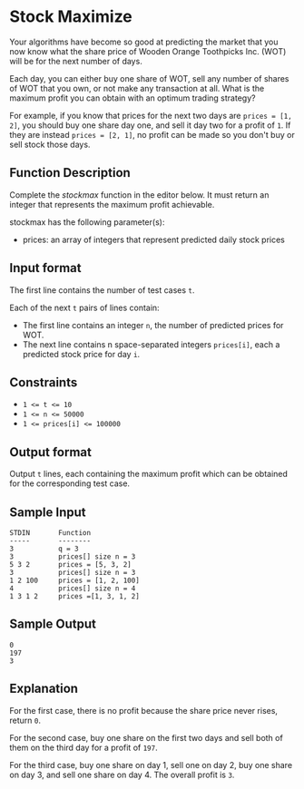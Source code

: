 # Stock Maximize

Your algorithms have become so good at predicting the market
that you now know what the share price of Wooden Orange Toothpicks Inc. (WOT)
will be for the next number of days.

Each day, you can either buy one share of WOT, sell any number of shares of WOT
that you own, or not make any transaction at all. What is the maximum profit
you can obtain with an optimum trading strategy?

For example, if you know that prices for the next two days are
`prices = [1, 2]`, you should buy one share day one, and sell it day two
for a profit of `1`. If they are instead `prices = [2, 1]`, no profit can be
made so you don't buy or sell stock those days.

## Function Description

Complete the *stockmax* function in the editor below. It must return an integer
that represents the maximum profit achievable.

stockmax has the following parameter(s):

  * prices: an array of integers that represent predicted daily stock prices

## Input format

The first line contains the number of test cases `t`.

Each of the next `t` pairs of lines contain:

  - The first line contains an integer `n`, the number of predicted
    prices for WOT.
  - The next line contains n space-separated integers `prices[i]`,
    each a predicted stock price for day `i`.

## Constraints

  * `1 <= t <= 10`
  * `1 <= n <= 50000`
  * `1 <= prices[i] <= 100000`

## Output format

Output `t` lines, each containing the maximum profit which can be obtained
for the corresponding test case.

## Sample Input

```text
STDIN       Function
-----       --------
3           q = 3
3           prices[] size n = 3
5 3 2       prices = [5, 3, 2]
3           prices[] size n = 3
1 2 100     prices = [1, 2, 100]
4           prices[] size n = 4
1 3 1 2     prices =[1, 3, 1, 2]
```

## Sample Output

```text
0
197
3
```

## Explanation

For the first case, there is no profit because the share price never rises,
return `0`.

For the second case, buy one share on the first two days and sell both of them
on the third day for a profit of `197`.

For the third case, buy one share on day 1, sell one on day 2, buy one share
on day 3, and sell one share on day 4. The overall profit is `3`.
